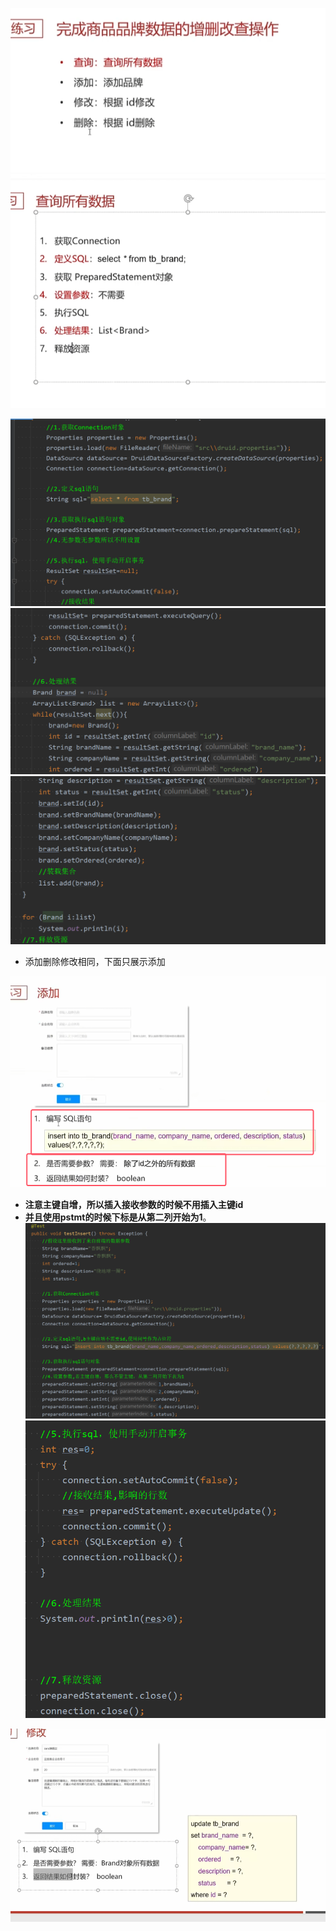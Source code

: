 ![](assets/08练习/file-20250627201834823.png)![](assets/08练习/file-20250627201839927.png)

![](assets/08练习/file-20250627203523494.png)
![](assets/08练习/file-20250627203545078.png)
![](assets/08练习/file-20250627203610712.png)

* 添加删除修改相同，下面只展示添加

![](assets/08练习/file-20250627203817285.png)
* **注意主键自增，所以插入接收参数的时候不用插入主键id**
* **并且使用pstmt的时候下标是从第二列开始为1**。
![](assets/08练习/file-20250628135753815.png)
![](assets/08练习/file-20250628135842812.png)


![](assets/08练习/file-20250627205058286.png)
 